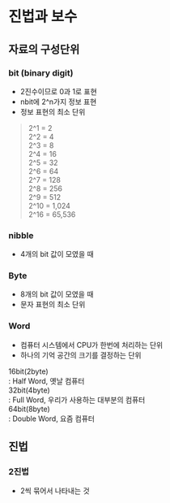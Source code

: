 # 진법과 보수  
## 자료의 구성단위  
### bit (binary digit)  
- 2진수이므로 0과 1로 표현  
- nbit에 2^n가지 정보 표현  
- 정보 표현의 최소 단위  

> 2^1 = 2  
2^2 = 4  
2^3 = 8  
2^4 = 16  
2^5 = 32  
2^6 = 64  
2^7 = 128  
2^8 = 256  
2^9 = 512  
2^10 = 1,024  
2^16 = 65,536  

### nibble  
- 4개의 bit 값이 모였을 때  

### Byte  
- 8개의 bit 값이 모였을 때  
- 문자 표현의 최소 단위  

### Word  
- 컴퓨터 시스템에서 CPU가 한번에 처리하는 단위  
- 하나의 기억 공간의 크기를 결정하는 단위  

16bit(2byte)  
	: Half Word, 옛날 컴퓨터  
32bit(4byte)  
	: Full Word, 우리가 사용하는 대부분의 컴퓨터  
64bit(8byte)  
	: Double Word, 요즘 컴퓨터  

## 진법  
### 2진법  
- 2씩 묶어서 나타내는 것  
